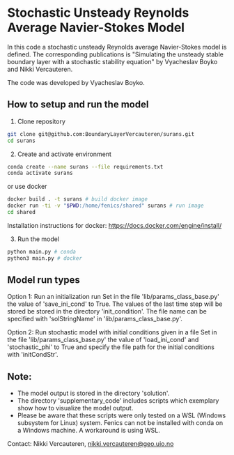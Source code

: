 # Stochastic Unsteady Reynolds Average Navier-Stokes Model
In this code a stochastic unsteady Reynolds average Navier-Stokes model is defined. The corresponding publications is 
"Simulating the unsteady stable boundary layer with a stochastic stability equation" by Vyacheslav Boyko and Nikki Vercauteren.

The code was developed by Vyacheslav Boyko.

## How to setup and run the model
1. Clone repository
```bash
git clone git@github.com:BoundaryLayerVercauteren/surans.git
cd surans
```

2. Create and activate environment
```bash
conda create --name surans --file requirements.txt
conda activate surans
```
or use docker
```bash
docker build . -t surans # build docker image
docker run -ti -v "$PWD:/home/fenics/shared" surans # run image
cd shared
```
Installation instructions for docker: https://docs.docker.com/engine/install/

3. Run the model
```bash
python main.py # conda
python3 main.py # docker
```

## Model run types
Option 1: Run an initialization run
Set in the file 'lib/params_class_base.py' the value of 'save_ini_cond' to True. The values of the last time step 
will be stored be stored in the directory 'init_condition'. The file name can be specified with 'solStringName' in 'lib/params_class_base.py'.

Option 2: Run stochastic model with initial conditions given in a file
Set in the file 'lib/params_class_base.py' the value of 'load_ini_cond' and 'stochastic_phi' to True and specify the file path for the initial conditions with 'initCondStr'.

## Note:
* The model output is stored in the directory 'solution'. 
* The directory 'supplementary_code' includes scripts which exemplary show how to visualize the model output.
* Please be aware that these scripts were only tested on a WSL (Windows subsystem for Linux) system. Fenics can not be installed with conda on a
Windows machine. A workaround is using WSL.

Contact: Nikki Vercauteren, nikki.vercauteren@geo.uio.no